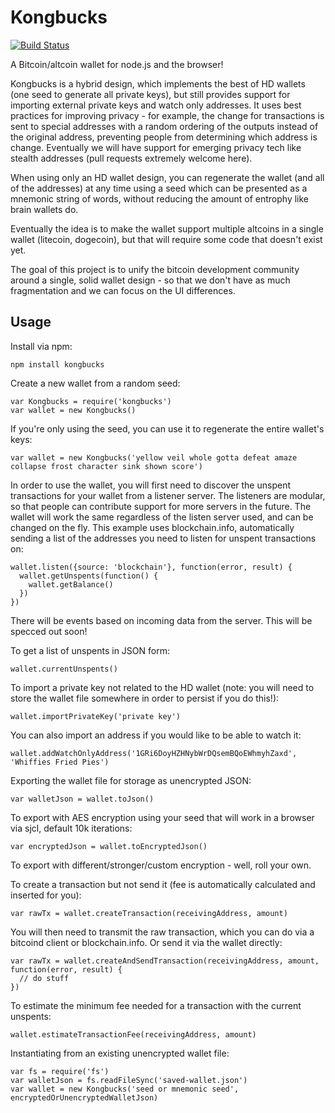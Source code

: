 # Kongbucks

[![Build Status](https://travis-ci.org/coinpunk/kongbucks.png)](https://travis-ci.org/coinpunk/kongbucks)

A Bitcoin/altcoin wallet for node.js and the browser!

Kongbucks is a hybrid design, which implements the best of HD wallets (one seed to generate all private keys), but still provides support for importing external private keys and watch only addresses. It uses best practices for improving privacy - for example, the change for transactions is sent to special addresses with a random ordering of the outputs instead of the original address, preventing people from determining which address is change. Eventually we will have support for emerging privacy tech like stealth addresses (pull requests extremely welcome here).

When using only an HD wallet design, you can regenerate the wallet (and all of the addresses) at any time using a seed which can be presented as a mnemonic string of words, without reducing the amount of entrophy like brain wallets do.

Eventually the idea is to make the wallet support multiple altcoins in a single wallet (litecoin, dogecoin), but that will require some code that doesn't exist yet.

The goal of this project is to unify the bitcoin development community around a single, solid wallet design - so that we don't have as much fragmentation and we can focus on the UI differences.

## Usage

Install via npm:

    npm install kongbucks

Create a new wallet from a random seed:

    var Kongbucks = require('kongbucks')
    var wallet = new Kongbucks()

If you're only using the seed, you can use it to regenerate the entire wallet's keys:

    var wallet = new Kongbucks('yellow veil whole gotta defeat amaze collapse frost character sink shown score')

In order to use the wallet, you will first need to discover the unspent transactions for your wallet from a listener server. The listeners are modular, so that people can contribute support for more servers in the future. The wallet will work the same regardless of the listen server used, and can be changed on the fly. This example uses blockchain.info, automatically sending a list of the addresses you need to listen for unspent transactions on:

    wallet.listen({source: 'blockchain'}, function(error, result) {
      wallet.getUnspents(function() {
        wallet.getBalance()
      })
    })

There will be events based on incoming data from the server. This will be specced out soon!

To get a list of unspents in JSON form:

    wallet.currentUnspents()

To import a private key not related to the HD wallet (note: you will need to store the wallet file somewhere in order to persist if you do this!):

    wallet.importPrivateKey('private key')

You can also import an address if you would like to be able to watch it:

    wallet.addWatchOnlyAddress('1GRi6DoyHZHNybWrDQsemBQoEWhmyhZaxd', 'Whiffies Fried Pies')

Exporting the wallet file for storage as unencrypted JSON:

    var walletJson = wallet.toJson()

To export with AES encryption using your seed that will work in a browser via sjcl, default 10k iterations:

    var encryptedJson = wallet.toEncryptedJson()

To export with different/stronger/custom encryption - well, roll your own.

To create a transaction but not send it (fee is automatically calculated and inserted for you):

    var rawTx = wallet.createTransaction(receivingAddress, amount)

You will then need to transmit the raw transaction, which you can do via a bitcoind client or blockchain.info. Or send it via the wallet directly:

    var rawTx = wallet.createAndSendTransaction(receivingAddress, amount, function(error, result) {
      // do stuff
    })

To estimate the minimum fee needed for a transaction with the current unspents:

    wallet.estimateTransactionFee(receivingAddress, amount)

Instantiating from an existing unencrypted wallet file:

    var fs = require('fs')
    var walletJson = fs.readFileSync('saved-wallet.json')
    var wallet = new Kongbucks('seed or mnemonic seed', encryptedOrUnencryptedWalletJson)
